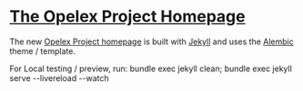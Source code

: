 # [The Opelex Project Homepage](http://opelex.net/)
The new [Opelex Project homepage](http://opelex.net/) is built with [Jekyll](https://jekyllrb.com/) and uses the [Alembic](https://alembic.darn.es/) theme / template.

For Local testing / preview, run:
bundle exec jekyll clean; bundle exec jekyll serve --livereload --watch
